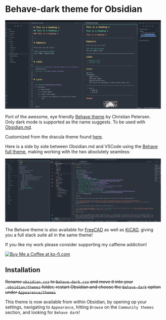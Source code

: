 # Behave-dark theme for Obsidian <!-- omit in toc -->

![Screenshot](Screenshot.png)

Port of the awesome, eye friendly [Behave theme](https://github.com/fnky/behave-theme) by Christian Petersen. Only dark mode is supported as the name suggests. To be used with [Obsidian.md](https://Obsidian.md).

Customized from the dracula theme found [here](hthttps://github.com/dracula/obsidian).

Here is a side by side between Obsidian.md and VSCode using the [Behave full theme](https://github.com/Chrismettal/Behave-full-Theme), making working with the two absolutely seamless:

![Comparison](Comparison.png)

The Behave theme is also available for [FreeCAD](https://github.com/Chrismettal/FreeCAD-Behave-dark) as well as [KiCAD](https://github.com/pointhi/kicad-color-schemes), giving you a full stack suite all in the same theme!

If you like my work please consider supporting my caffeine addiction!

<a href='https://ko-fi.com/U7U6G0X3' target='_blank'><img height='36' style='border:0px;height:36px;' src='https://az743702.vo.msecnd.net/cdn/kofi4.png?v=0' border='0' alt='Buy Me a Coffee at ko-fi.com' /></a>

## Installation

~~Rename `obsidian.css` to `Behave-dark.css` and move it into your `.obsidian/themes` folder, restart Obsidian and choose the `Behave-dark` option under `Appearence/themes`~~

This theme is now available from within Obsidian, by opening op your settings, navigating to `Appearance`, hitting `Browse` on the `Community themes` section, and looking for `Behave dark`!

